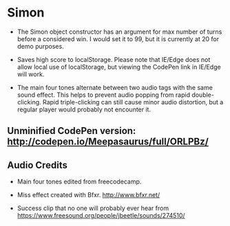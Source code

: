 Simon
=====

- The Simon object constructor has an argument for max number of turns before a considered win. I would set it to 99, but it is currently at 20 for demo purposes.

- Saves high score to localStorage. Please note that IE/Edge does not allow local use of localStorage, but viewing the CodePen link in IE/Edge will work.

- The main four tones alternate between two audio tags with the same sound effect. This helps to prevent audio popping from rapid double-clicking. Rapid triple-clicking can still cause minor audio distortion, but a regular player would probably not encounter it.

Unminified CodePen version: http://codepen.io/Meepasaurus/full/ORLPBz/
----------------------------------------------------------------------

Audio Credits
-------------

- Main four tones edited from freecodecamp.

- Miss effect created with Bfxr. http://www.bfxr.net/

- Success clip that no one will probably ever hear from https://www.freesound.org/people/jbeetle/sounds/274510/
